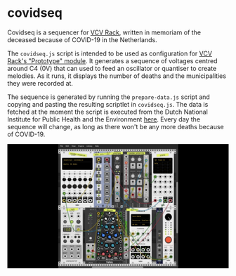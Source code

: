 # covidseq
Covidseq is a sequencer for [VCV Rack](https://vcvrack.com), written in memoriam of the deceased because of COVID-19 in the Netherlands.

The ```covidseq.js``` script is intended to be used as configuration for [VCV Rack's "Prototype" module](https://library.vcvrack.com/VCV-Prototype/Prototype). It generates a sequence of voltages centred around C4 (0V) that can used to feed an oscillator or quantiser to create melodies. As it runs, it displays the number of deaths and the municipalities they were recorded at.

The sequence is generated by running the ```prepare-data.js``` script and copying and pasting the resulting scriptlet in ```covidseq.js```. The data is fetched at the moment the script is executed from the Dutch National Institute for Public Health and the Environment [here](https://data.rivm.nl/covid-19/). Every day the sequence will change, as long as there won't be any more deaths because of COVID-19.

[![Watch the video](video.png)](https://youtu.be/TVsYDPLtMos)
